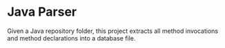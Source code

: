 # Java Parser

Given a Java repository folder, this project extracts all method invocations and method declarations into a database file.